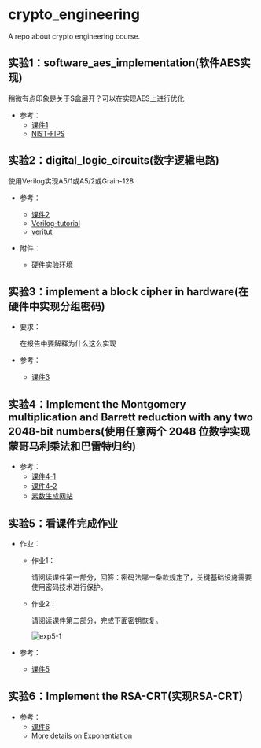 # crypto_engineering

A repo about crypto engineering course.

## 实验1：software_aes_implementation(软件AES实现)

稍微有点印象是关于S盒展开？可以在实现AES上进行优化

- 参考：
  - [课件1](http://other-file.blackh1.top/%E5%AF%86%E7%A0%81%E5%B7%A5%E7%A8%8B/exp1.pdf)
  - [NIST-FIPS](http://other-file.blackh1.top/%E5%AF%86%E7%A0%81%E5%B7%A5%E7%A8%8B/NIST.FIPS.197.pdf)

## 实验2：digital_logic_circuits(数字逻辑电路)

使用Verilog实现A5/1或A5/2或Grain-128

- 参考：
  - [课件2](http://other-file.blackh1.top/%E5%AF%86%E7%A0%81%E5%B7%A5%E7%A8%8B/exp2.pdf)
  - [Verilog-tutorial](https://www.chipverify.com/verilog/verilog-tutorial)
  - [veritut](http://www.asic-world.com/verilog/veritut.html)

- 附件：
  - [硬件实验环境](http://other-file.blackh1.top/%E5%AF%86%E7%A0%81%E5%B7%A5%E7%A8%8B/%E7%A1%AC%E4%BB%B6%E5%AE%9E%E9%AA%8C%E7%8E%AF%E5%A2%83.rar)

## 实验3：implement a block cipher in hardware(在硬件中实现分组密码)

- 要求：

  在报告中要解释为什么这么实现

- 参考：

  - [课件3](http://other-file.blackh1.top/%E5%AF%86%E7%A0%81%E5%B7%A5%E7%A8%8B/exp3.pdf)

## 实验4：Implement the Montgomery multiplication and Barrett reduction with any two 2048-bit numbers(使用任意两个 2048 位数字实现蒙哥马利乘法和巴雷特归约)

- 参考：
  - [课件4-1](http://other-file.blackh1.top/%E5%AF%86%E7%A0%81%E5%B7%A5%E7%A8%8B/exp4-1.pdf)
  - [课件4-2](http://other-file.blackh1.top/%E5%AF%86%E7%A0%81%E5%B7%A5%E7%A8%8B/exp4-2.pdf)
  - [素数生成网站](https://asecuritysite.com/encryption/random3)

## 实验5：看课件完成作业

- 作业：

  - 作业1：

    请阅读课件第一部分，回答：密码法哪一条款规定了，关键基础设施需要使用密码技术进行保护。

  - 作业2：

    请阅读课件第二部分，完成下面密钥恢复。

    ![exp5-1](http://other-file.blackh1.top/%E5%AF%86%E7%A0%81%E5%B7%A5%E7%A8%8B/exp5-1.png)

- 参考：

  - [课件5](http://other-file.blackh1.top/%E5%AF%86%E7%A0%81%E5%B7%A5%E7%A8%8B/exp5.pdf)

## 实验6：Implement the RSA-CRT(实现RSA-CRT)

- 参考：
  - [课件6](http://other-file.blackh1.top/%E5%AF%86%E7%A0%81%E5%B7%A5%E7%A8%8B/exp6.pdf)
  - [More details on Exponentiation](http://koclab.cs.ucsb.edu/teaching/ecc/eccPapers/Doche-ch09.pdf)
